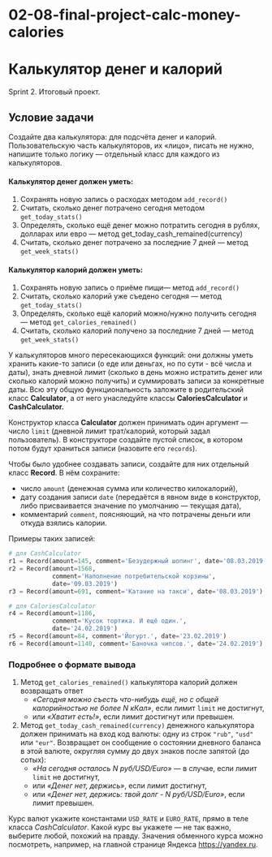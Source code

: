 # 02-08-final-project-calc-money-calories
# Калькулятор денег и калорий
Sprint 2. Итоговый проект.

## Условие задачи
Создайте два калькулятора: для подсчёта денег и калорий. Пользовательскую часть калькуляторов, их «лицо», писать не нужно, напишите только логику — отдельный класс для каждого из калькуляторов.

#### Калькулятор денег должен уметь:

1. Сохранять новую запись о расходах методом `add_record()`
2. Считать, сколько денег потрачено сегодня методом `get_today_stats()`
3. Определять, сколько ещё денег можно потратить сегодня в рублях, долларах или евро — метод get_today_cash_remained(currency)
4. Считать, сколько денег потрачено за последние 7 дней — метод `get_week_stats()`

#### Калькулятор калорий должен уметь:
1. Сохранять новую запись о приёме пищи— метод `add_record()`
2. Считать, сколько калорий уже съедено сегодня — метод `get_today_stats()`
3. Определять, сколько ещё калорий можно/нужно получить сегодня — метод `get_calories_remained()`
4. Считать, сколько калорий получено за последние 7 дней — метод `get_week_stats()`

У калькуляторов много пересекающихся функций: они должны уметь хранить какие-то записи (о еде или деньгах, но по сути - всё числа и даты), знать дневной лимит (сколько в день можно истратить денег или сколько калорий можно получить) и суммировать записи за конкретные даты. Всю эту общую функциональность заложите в родительский класс **Calculator**, а от него унаследуйте классы **CaloriesCalculator** и **CashCalculator.**

Конструктор класса **Calculator** должен принимать один аргумент — число `limit` (дневной лимит трат/калорий, который задал пользователь). В конструкторе создайте пустой список, в котором потом будут храниться записи (назовите его `records`).

Чтобы было удобнее создавать записи, создайте для них отдельный класс **Record**. В нём сохраните:
* число `amount` (денежная сумма или количество килокалорий),
* дату создания записи `date` (передаётся в явном виде в конструктор, либо присваивается значение по умолчанию — текущая дата),
* комментарий `comment`, поясняющий, на что потрачены деньги или откуда взялись калории.

Примеры таких записей:
```python
# для CashCalculator 
r1 = Record(amount=145, comment='Безудержный шопинг', date='08.03.2019')
r2 = Record(amount=1568,
            comment='Наполнение потребительской корзины',
            date='09.03.2019')
r3 = Record(amount=691, comment='Катание на такси', date='08.03.2019')

# для CaloriesCalculator
r4 = Record(amount=1186,
            comment='Кусок тортика. И ещё один.',
            date='24.02.2019')
r5 = Record(amount=84, comment='Йогурт.', date='23.02.2019')
r6 = Record(amount=1140, comment='Баночка чипсов.', date='24.02.2019')
```
### Подробнее о формате вывода
1. Метод `get_calories_remained()` калькулятора калорий должен возвращать ответ
   * *«Сегодня можно съесть что-нибудь ещё, но с общей калорийностью не более N кКал»*, если лимит `limit` не достигнут,
   * или *«Хватит есть!»*, если лимит достигнут или превышен.
2. Метод `get_today_cash_remained(currency)` денежного калькулятора должен принимать на вход код валюты: одну из строк `"rub"`, `"usd"` или `"eur"`.
Возвращает он сообщение о состоянии дневного баланса в этой валюте, округляя сумму до двух знаков после запятой (до сотых):
   * *«На сегодня осталось N руб/USD/Euro»* — в случае, если лимит `limit` не достигнут,
   * или *«Денег нет, держись»*, если лимит достигнут,
   * или *«Денег нет, держись: твой долг - N руб/USD/Euro»*, если лимит превышен.

Курс валют укажите константами `USD_RATE` и `EURO_RATE`, прямо в теле класса *CashCalculator*. Какой курс вы укажете — не так важно, выберите любой, похожий на правду. Значения обменного курса можно посмотреть, например, на главной странице Яндекса https://yandex.ru.

